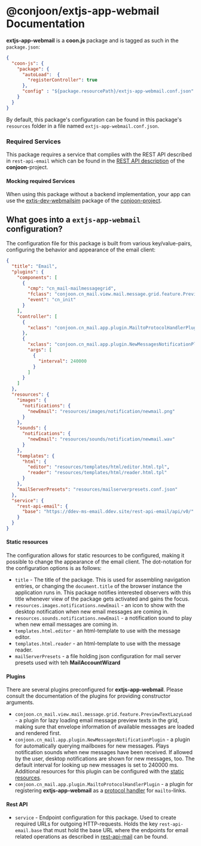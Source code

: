 # @conjoon/extjs-app-webmail Documentation

**extjs-app-webmail** is a **coon.js** package and is tagged as such in the
`package.json`:

```json
{
  "coon-js": {
    "package": {
      "autoLoad":  {
        "registerController": true
      },
      "config" : "${package.resourcePath}/extjs-app-webmail.conf.json"
    }
  }
}
```

By default, this package's configuration can be found in this package's `resources` folder
in a file named `extjs-app-webmail.conf.json`.

### Required Services
This package requires a service that complies with the REST API described in `rest-api-email` which can be found
in the [REST API description](https://github.com/conjoon/rest-api-description) of the **conjoon**-project.

#### Mocking required Services
When using this package without a backend implementation, your app can use the
[extjs-dev-webmailsim](https://github.com/conjoon/extjs-dev-webmailsim) package  of
the [conjoon-project](https://github.com/conjoon).


## What goes into a `extjs-app-webmail` configuration?

The configuration file for this package is built from various key/value-pairs, configuring the behavior
and appearance of the email client:

```json
{
  "title": "Email",
  "plugins": {
    "components": [
      {
        "cmp": "cn_mail-mailmessagegrid",
        "fclass": "conjoon.cn_mail.view.mail.message.grid.feature.PreviewTextLazyLoad",
        "event": "cn_init"
      }
    ],
    "controller": [
      {
        "xclass": "conjoon.cn_mail.app.plugin.MailtoProtocolHandlerPlugin"
      },
      {
        "xclass": "conjoon.cn_mail.app.plugin.NewMessagesNotificationPlugin",
        "args": [
          {
            "interval": 240000
          }
        ]
      }
    ]
  },
  "resources": {
    "images": {
      "notifications": {
        "newEmail": "resources/images/notification/newmail.png"
      }
    },
    "sounds": {
      "notifications": {
        "newEmail": "resources/sounds/notification/newmail.wav"
      }
    },
    "templates": {
      "html": {
        "editor": "resources/templates/html/editor.html.tpl",
        "reader": "resources/templates/html/reader.html.tpl"
      }
    },
    "mailServerPresets": "resources/mailserverpresets.conf.json"
  },
  "service": {
    "rest-api-email": {
      "base": "https://ddev-ms-email.ddev.site/rest-api-email/api/v0/"
    }
  }
}
```

#### Static resources<a name="staticResources"></a>
The configuration allows for static resources to be configured, making it possible to change the
appearance of the email client. The dot-notation for the configuration options is as follows:

- `title` - The title of the package. This is used for assembling navigation entries, or changing the
  `document.title` of the browser instance the application runs in. This package notifies interested
  observers with this title whenever view of the package gets activated and gains the focus. 
- `resources.images.notifications.newEmail` - an icon to show with the desktop notification when new email messages are coming in.
- `resources.sounds.notifications.newEmail` - a notification sound to play when new email messages are coming in.
- `templates.html.editor` - an html-template to use with the message editor.
- `templates.html.reader` - an html-template to use with the message reader.
- `mailServerPresets` - a file holding json configuration for mail server presets used with teh **MailAccountWizard**


#### Plugins
There are several plugins preconfigured for **extjs-app-webmail**. Please consult the documentation
of the plugins for providing constructor arguments.
 - `conjoon.cn_mail.view.mail.message.grid.feature.PreviewTextLazyLoad` - a plugin for lazy loading
email message preview texts in the grid, making sure that envelope information of available messages
are loaded and rendered first. 
 - `conjoon.cn_mail.app.plugin.NewMessagesNotificationPlugin` - a plugin for automatically querying mailboxes 
for new messages. Plays notification sounds when new messages have been received. If allowed by the user, 
desktop notifications are shown for new messages, too. The default interval
for looking up new messages is set to 240000 ms. Additional resources for this plugin can be configured 
with the [static resources](#staticResources).
 - `conjoon.cn_mail.app.plugin.MailtoProtocolHandlerPlugin` - a plugin for registering **extjs-app-webmail**
as a [protocol handler](https://developer.mozilla.org/en-US/docs/Web/API/Navigator/registerProtocolHandler/Web-based_protocol_handlers) for `mailto`-links.

#### Rest API
- `service` - Endpoint configuration for this package. Used to create required URLs for outgoing
  HTTP-requests. Holds the key `rest-api-email.base` that must hold the base URL where the endpoints for 
  email related operations as described in [rest-api-mail](https://github.com/conjoon/rest-api-description) can be found.
